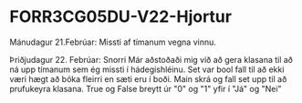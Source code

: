 # FORR3CG05DU-V22-Hjortur

Mánudagur 21.Febrúar: Missti af tímanum vegna vinnu.

Þriðjudagur 22. Febrúar: Snorri Már aðstoðaði mig við að gera klasana til að ná upp tímanum sem ég missti í hádegishléinu. 
                         Set var bool fall til að ekki væri hægt að bóka fleirri en sæti eru í boði.
                         Main skrá og fall set upp til að prufukeyra klasana.
                         True og False breytt úr "0" og "1" yfir í "Já" og "Nei"
                         
